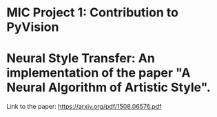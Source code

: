 # MIC Project 1: Contribution to PyVision
# Neural Style Transfer: An implementation of the paper "A Neural Algorithm of Artistic Style".

Link to the paper: https://arxiv.org/pdf/1508.06576.pdf

